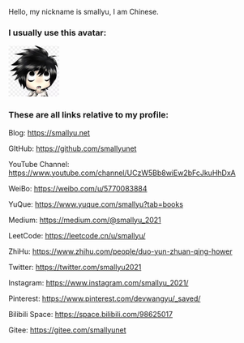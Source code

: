 
Hello, my nickname is smallyu, I am Chinese. 

### I usually use this avatar:

<img src="avatar.jpg" width="100px">

### These are all links relative to my profile:

Blog: <https://smallyu.net>

GItHub: <https://github.com/smallyunet>

YouTube Channel: <https://www.youtube.com/channel/UCzW5Bb8wiEw2bFcJkuHhDxA>

WeiBo: <https://weibo.com/u/5770083884>

YuQue: <https://www.yuque.com/smallyu?tab=books>

Medium: <https://medium.com/@smallyu_2021>

LeetCode: <https://leetcode.cn/u/smallyu/>

ZhiHu: <https://www.zhihu.com/people/duo-yun-zhuan-qing-hower>

Twitter: <https://twitter.com/smallyu2021>

Instagram: <https://www.instagram.com/smallyu_2021/>

Pinterest: <https://www.pinterest.com/devwangyu/_saved/>

Bilibili Space: <https://space.bilibili.com/98625017>

Gitee: <https://gitee.com/smallyunet>
